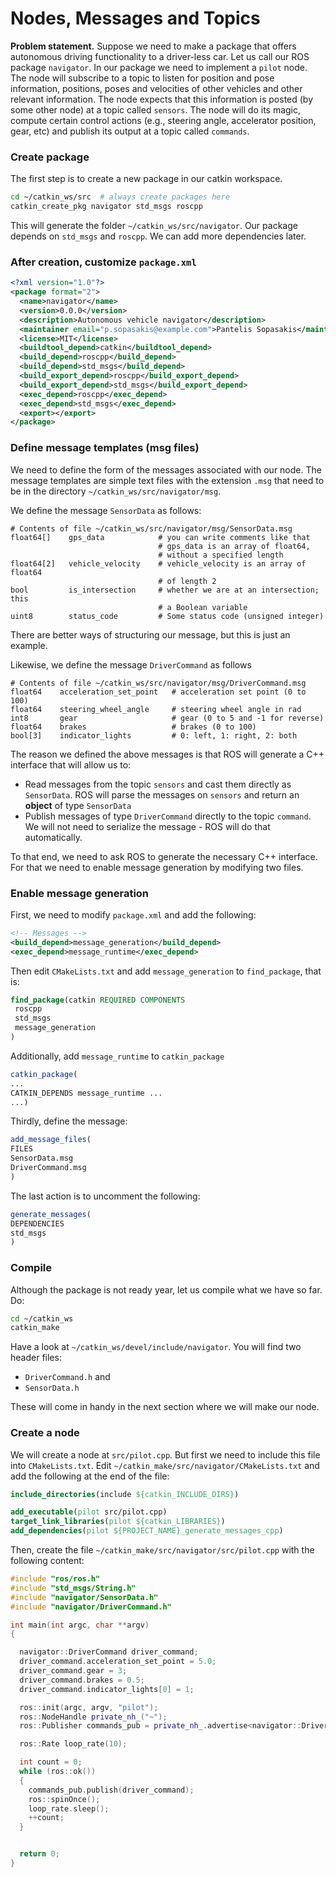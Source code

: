# Nodes, Messages and Topics

**Problem statement.** Suppose we need to make a package that offers autonomous
driving functionality to a driver-less car. Let us call our ROS package `navigator`.
In our package we need to implement a `pilot` node. The node will subscribe to a
topic to listen for position and pose information, positions, poses and velocities of other
vehicles and other relevant information. The node expects that this information is posted
(by some other node) at a topic called `sensors`. The node will do its magic,
compute certain control actions (e.g., steering angle, accelerator position, gear, etc)
and publish its output at a topic called `commands`.


### Create package

The first step is to create a new package in our catkin workspace.

```sh
cd ~/catkin_ws/src  # always create packages here
catkin_create_pkg navigator std_msgs roscpp
```

This will generate the folder `~/catkin_ws/src/navigator`. Our package
depends on `std_msgs` and `roscpp`. We can add more dependencies later.


### After creation, customize `package.xml`

```xml
<?xml version="1.0"?>
<package format="2">
  <name>navigator</name>
  <version>0.0.0</version>
  <description>Autonomous vehicle navigator</description>
  <maintainer email="p.sopasakis@example.com">Pantelis Sopasakis</maintainer>
  <license>MIT</license>
  <buildtool_depend>catkin</buildtool_depend>
  <build_depend>roscpp</build_depend>
  <build_depend>std_msgs</build_depend>
  <build_export_depend>roscpp</build_export_depend>
  <build_export_depend>std_msgs</build_export_depend>
  <exec_depend>roscpp</exec_depend>
  <exec_depend>std_msgs</exec_depend>
  <export></export>
</package>
```

### Define message templates (msg files)

We need to define the form of the messages associated with our node. The message
templates are simple text files with the extension `.msg` that need to be in
the directory `~/catkin_ws/src/navigator/msg`.

We define the message `SensorData` as follows:

```
# Contents of file ~/catkin_ws/src/navigator/msg/SensorData.msg
float64[]    gps_data            # you can write comments like that
                                 # gps_data is an array of float64,
                                 # without a specified length
float64[2]   vehicle_velocity    # vehicle_velocity is an array of float64
                                 # of length 2
bool         is_intersection     # whether we are at an intersection; this
                                 # a Boolean variable
uint8        status_code         # Some status code (unsigned integer)
```

There are better ways of structuring our message, but this is just an example.

Likewise, we define the message `DriverCommand` as follows

```
# Contents of file ~/catkin_ws/src/navigator/msg/DriverCommand.msg
float64    acceleration_set_point   # acceleration set point (0 to 100)
float64    steering_wheel_angle     # steering wheel angle in rad
int8       gear                     # gear (0 to 5 and -1 for reverse)
float64    brakes                   # brakes (0 to 100)
bool[3]    indicator_lights         # 0: left, 1: right, 2: both
```

The reason we defined the above messages is that ROS will generate a C++ interface
that will allow us to:

- Read messages from the topic `sensors` and cast them directly as `SensorData`.
  ROS will parse the messages on `sensors` and return an **object** of type
  `SensorData`
- Publish messages of type `DriverCommand` directly to the topic `command`.
  We will not need to serialize the message - ROS will do that automatically.

To that end, we need to ask ROS to generate the necessary C++ interface. For
that we need to enable message generation by modifying two files.

### Enable message generation

First, we need to modify `package.xml` and add the following:


```xml
<!-- Messages -->
<build_depend>message_generation</build_depend>
<exec_depend>message_runtime</exec_depend>
```

Then edit `CMakeLists.txt` and add `message_generation` to `find_package`, that is:

```.cmake
find_package(catkin REQUIRED COMPONENTS
 roscpp
 std_msgs
 message_generation
)
```

Additionally, add `message_runtime` to `catkin_package`

```.cmake
catkin_package(
...
CATKIN_DEPENDS message_runtime ...
...)
```

Thirdly, define the message:

```.cmake
add_message_files(
FILES
SensorData.msg
DriverCommand.msg
)
```

The last action is to uncomment the following:

```.cmake
generate_messages(
DEPENDENCIES
std_msgs
)
```

### Compile

Although the package is not ready year, let us compile what we have so far.
Do:

```sh
cd ~/catkin_ws
catkin_make
```
Have a look at `~/catkin_ws/devel/include/navigator`. You will find two header
files:

- `DriverCommand.h` and
- `SensorData.h`

These will come in handy in the next section where we will make our node.


### Create a node

We will create a node at `src/pilot.cpp`. But first we need to include this file
into `CMakeLists.txt`. Edit `~/catkin_make/src/navigator/CMakeLists.txt` and
add the following at the end of the file:

```.cmake
include_directories(include ${catkin_INCLUDE_DIRS})

add_executable(pilot src/pilot.cpp)
target_link_libraries(pilot ${catkin_LIBRARIES})
add_dependencies(pilot ${PROJECT_NAME}_generate_messages_cpp)
```

Then, create the file `~/catkin_make/src/navigator/src/pilot.cpp` with the
following content:

```cpp
#include "ros/ros.h"
#include "std_msgs/String.h"
#include "navigator/SensorData.h"
#include "navigator/DriverCommand.h"

int main(int argc, char **argv)
{

  navigator::DriverCommand driver_command;
  driver_command.acceleration_set_point = 5.0;
  driver_command.gear = 3;
  driver_command.brakes = 0.5;
  driver_command.indicator_lights[0] = 1;

  ros::init(argc, argv, "pilot");
  ros::NodeHandle private_nh_("~");
  ros::Publisher commands_pub = private_nh_.advertise<navigator::DriverCommand>("commands", 1000);

  ros::Rate loop_rate(10);

  int count = 0;
  while (ros::ok())
  {   
    commands_pub.publish(driver_command);
    ros::spinOnce();
    loop_rate.sleep();
    ++count;
  }


  return 0;
}
```
